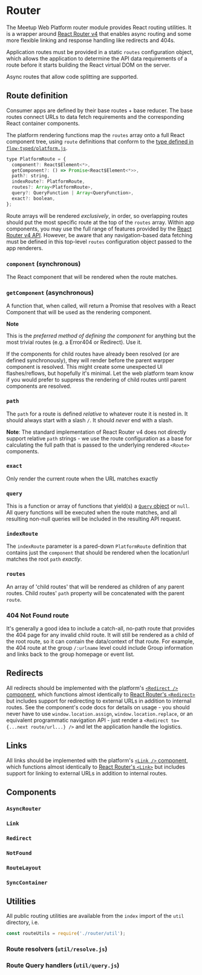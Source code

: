 # Router

The Meetup Web Platform router module provides React routing utilities. It is a
wrapper around [React Router v4](https://reacttraining.com/react-router/) that
enables async routing and some more flexible linking and response handling like
redirects and 404s.

Application routes must be provided in a static `routes` configuration object,
which allows the application to determine the API data requirements of a route
before it starts building the React virtual DOM on the server.

Async routes that allow code splitting are supported.


## Route definition

Consumer apps are defined by their base routes + base reducer. The base routes
connect URLs to data fetch requirements and the corresponding React container
components.

The platform rendering functions map the `routes` array onto a full React
component tree, using `route` definitions that conform to the [type defined in
`flow-typed/platform.js`](../flow-typed/platform.js).

```js
type PlatformRoute = {
  component?: React$Element<*>,
  getComponent?: () => Promise<React$Element<*>>,
  path?: string,
  indexRoute?: PlatformRoute,
  routes?: Array<PlatformRoute>,
  query?: QueryFunction | Array<QueryFunction>,
  exact?: boolean,
};
```

Route arrays will be rendered _exclusively_, in order, so overlapping routes
should put the most specific route at the top of the `routes` array. Within app
components, you may use the full range of features provided by the [React Router
v4 API](https://reacttraining.com/react-router/api). However, be aware that any
navigation-based data fetching must be defined in this top-level `routes`
configuration object passed to the app renderers.

### `component` (synchronous)

The React component that will be rendered when the route matches.

### `getComponent` (asynchronous)

A function that, when called, will return a Promise that resolves with a React
Component that will be used as the rendering component.

**Note**

This is the _preferred method of defining the component_ for anything but the
most trivial routes (e.g. a Error404 or Redirect). Use it.

If the components for child routes have already been resolved (or are defined
synchronously), they will render before the parent warpper component is resolved.
This might create some unexpected UI flashes/reflows, but hopefully it's minimal.
Let the web platform team know if you would prefer to suppress the rendering of
child routes until parent components are resolved.

### `path`

The `path` for a route is defined _relative_ to whatever route it is nested
in. It should always start with a slash `/`. It should _never_ end with a slash.

**Note**: The standard implementation of React Router v4 does not directly
support relative `path` strings - we use the route configuration as a base for
calculating the full path that is passed to the underlying rendered `<Route>`
components.

### `exact`

Only render the current route when the URL matches exactly

### `query`

This is a function or array of functions that yield(s) a
[`Query` object](../docs/Queries.md) or `null`. All query functions will be executed
when the route matches, and all resulting non-null queries will be included in
the resulting API request.

### `indexRoute`

The `indexRoute` parameter is a pared-down `PlatformRoute` definition that
contains just the `component` that should be rendered when the location/url
matches the root `path` _exactly_.

### `routes`

An array of 'child routes' that will be rendered as children of any parent
routes. Child routes' `path` property will be concatenated with the parent
`route`.

### 404 Not Found route

It's generally a good idea to include a catch-all, no-path route that provides
the 404 page for any invalid child route. It will still be rendered as a child
of the root route, so it can contain the data/context of that route. For
example, the 404 route at the group `/:urlname` level could include Group
information and links back to the group homepage or event list.

## Redirects

All redirects should be implemented with the platform's [`<Redirect />`
component](./Redirect.jsx), which functions almost identically
to
[React Router's `<Redirect>`](https://reacttraining.com/react-router/web/api/Redirect)
but includes support for redirecting to external URLs in addition to internal
routes. See the component's code docs for details on usage - you should never
have to use `window.location.assign`, `window.location.replace`, or an
equivalent programmatic navigation API - just render a
`<Redirect to={...next route/url...} />` and let the application handle the
logistics.

## Links

All links should be implemented with the platform's
[`<Link />` component](./Link), which functions almost identically to
[React Router's `<Link>`](https://reacttraining.com/react-router/web/api/Link)
but includes support for linking to external URLs in addition to internal routes.

## Components

### `AsyncRouter`

### `Link`

### `Redirect`

### `NotFound`

### `RouteLayout`

### `SyncContainer`

## Utilities

All public routing utilities are available from the `index` import of the `util`
directory, i.e.

```js
const routeUtils = require('./router/util');
```

### Route resolvers (`util/resolve.js`)

### Route Query handlers (`util/query.js`)